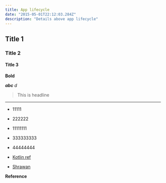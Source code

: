 ```yaml
---
title: App lifecycle
date: "2015-05-01T22:12:03.284Z"
description: "Details above app lifecycle"
---
```




## Title 1

### Title 2

#### Title 3


**Bold**

***abc***
*d*

> This is headline

-----

- 11111
- 222222
- 11111111
- 333333333
- 44444444


- [Kotlin ref](../kotlin-fundamentals)
- [Shrawan](https://www.codewithshrawan.com)


**Reference**